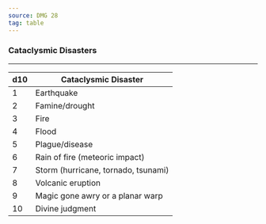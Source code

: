 ```yaml
---
source: DMG 28
tag: table
---
```


### Cataclysmic Disasters
---
|d10|Cataclysmic Disaster|
|----|------------|
|1|Earthquake|
|2|Famine/drought|
|3|Fire|
|4|Flood|
|5|Plague/disease|
|6|Rain of fire (meteoric impact)|
|7|Storm (hurricane, tornado, tsunami)|
|8|Volcanic eruption|
|9|Magic gone awry or a planar warp|
|10|Divine judgment|
